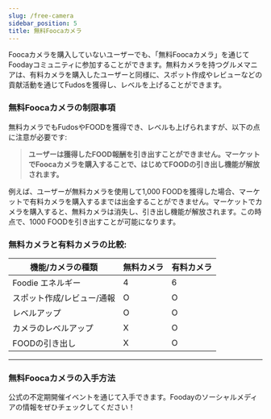 ```yaml
---
slug: /free-camera
sidebar_position: 5
title: 無料Foocaカメラ
---
```

Foocaカメラを購入していないユーザーでも、「無料Foocaカメラ」を通じてFoodayコミュニティに参加することができます。無料カメラを持つグルメマニアは、有料カメラを購入したユーザーと同様に、スポット作成やレビューなどの貢献活動を通じてFudosを獲得し、レベルを上げることができます。

### 無料Foocaカメラの制限事項

無料カメラでもFudosやFOODを獲得でき、レベルも上げられますが、以下の点に注意が必要です:

> **ユーザーは獲得したFOOD報酬を引き出すことができません。マーケットでFoocaカメラを購入することで、はじめてFOODの引き出し機能が解放されます。**

例えば、ユーザーが無料カメラを使用して1,000 FOODを獲得した場合、マーケットで有料カメラを購入するまでは出金することができません。マーケットでカメラを購入すると、無料カメラは消失し、引き出し機能が解放されます。この時点で、1000 FOODを引き出すことが可能になります。

### 無料カメラと有料カメラの比較:

| **機能/カメラの種類**  | **無料カメラ** | **有料カメラ** |
|--------------|----------|----------|
| Foodie エネルギー | 4        | 6        |
| スポット作成/レビュー/通報 | O        | O        |
| レベルアップ  | O        | O        |
| カメラのレベルアップ   | X        | O        |
| FOODの引き出し | X        | O        |

***

### 無料Foocaカメラの入手方法

公式の不定期開催イベントを通じて入手できます。Foodayのソーシャルメディアの情報をぜひチェックしてください！
